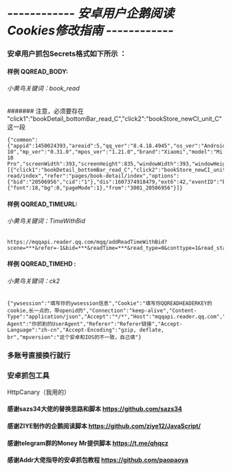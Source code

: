 # *------------ 安卓用户企鹅阅读 Cookies修改指南 ------------*

### 安卓用户抓包Secrets格式如下所示  ：
#### 样例 QQREAD_BODY:  
###### 小黄鸟关键词：book_read
####### 注意，必须要存在 "click1":"bookDetail_bottomBar_read_C","click2":"bookStore_newCI_unit_C" 这一段
  ```
{"common":{"appid":1450024393,"areaid":5,"qq_ver":"8.4.18.4945","os_ver":"Android 10","mp_ver":"0.31.0","mpos_ver":"1.21.0","brand":"Xiaomi","model":"Mi 10 Pro","screenWidth":393,"screenHeight":835,"windowWidth":393,"windowHeight":781,"openid":"11","guid":111,"session":"11","scene":3001,"source":-1,"hasRedDot":"false","missions":-1,"caseID":-1},"dataList":[{"click1":"bookDetail_bottomBar_read_C","click2":"bookStore_newCI_unit_C","route":"pages/book-read/index","refer":"pages/book-detail/index","options":{"bid":"20506956","cid":"1"},"dis":1607374918479,"ext6":42,"eventID":"bookRead_show_I","type":"shown","ccid":1,"bid":"20506956","bookStatus":1,"bookPay":0,"chapterStatus":0,"ext1":{"font":18,"bg":0,"pageMode":1},"from":"3001_20506956"}]}

  ```
#### 样例 QQREAD_TIMEURL:  
###### 小黄鸟关键词：TimeWithBid
  ```
https://mqqapi.reader.qq.com/mqq/addReadTimeWithBid?scene=***&refer=-1&bid=***&readTime=***&read_type=0&conttype=1&read_status=0&chapter_info=%5B%7B%221%22%3A%7B%22readTime%22%3A***%2C%22pay_status%22%3A0%7D%7D%5D&sp=-1
  ```
#### 样例 QQREAD_TIMEHD :   
###### 小黄鸟关键词：ck2
  ```
{"ywsession":"填写你的ywsession信息","Cookie":"填写你QQREADHEADERKEY的cookie,长一点的，带openid的","Connection":"keep-alive","Content-Type":"application/json","Accept":"*/*","Host":"mqqapi.reader.qq.com","User-Agent":"你抓到的UserAgent","Referer":"Referer链接","Accept-Language":"zh-cn","Accept-Encoding":"gzip, deflate, br","mpversion":"这个安卓和IOS的不一致，自己填"}
  ```
### 多账号直接换行就行  

### 安卓抓包工具  
HttpCanary（我用的）

#### 感谢sazs34大佬的替换思路和脚本  https://github.com/sazs34  
#### 感谢ZIYE制作的企鹅阅读脚本  https://github.com/ziye12/JavaScript/  
#### 感谢telegram群的Money Mr提供脚本 https://t.me/qhqcz
#### 感谢Addr大佬指导的安卓抓包教程 https://github.com/paopaoya
